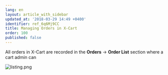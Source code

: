 ```yaml
---
lang: en
layout: article_with_sidebar
updated_at: '2018-03-29 14:49 +0400'
identifier: ref_6q6Mj9CC
title: Managing Orders in X-Cart
order: 100
published: false
---
```

All orders in X-Cart are recorded in the **Orders** -> **Order List** section where a cart admin can

![listing.png]({{site.baseurl}}/attachments/ref_6q6Mj9CC/listing.png)

